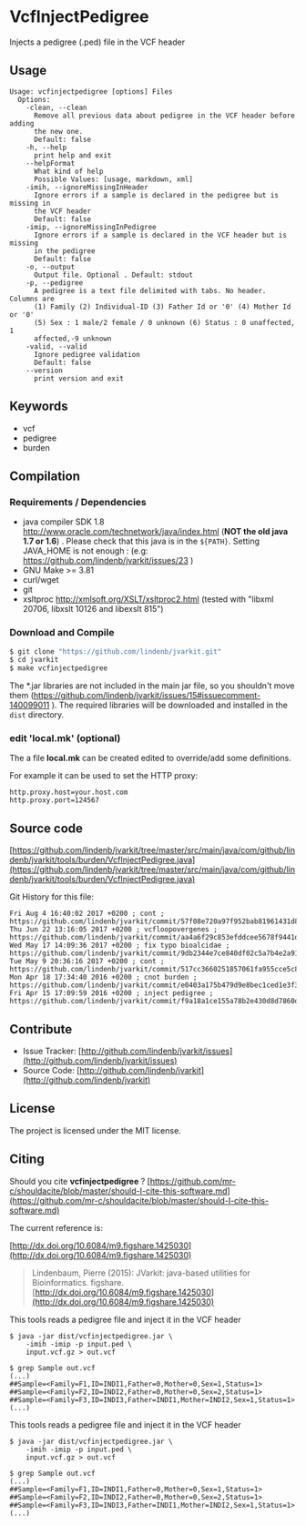 # VcfInjectPedigree

Injects a pedigree (.ped) file in the VCF header


## Usage

```
Usage: vcfinjectpedigree [options] Files
  Options:
    -clean, --clean
      Remove all previous data about pedigree in the VCF header before adding 
      the new one.
      Default: false
    -h, --help
      print help and exit
    --helpFormat
      What kind of help
      Possible Values: [usage, markdown, xml]
    -imih, --ignoreMissingInHeader
      Ignore errors if a sample is declared in the pedigree but is missing in 
      the VCF header
      Default: false
    -imip, --ignoreMissingInPedigree
      Ignore errors if a sample is declared in the VCF header but is missing 
      in the pedigree
      Default: false
    -o, --output
      Output file. Optional . Default: stdout
    -p, --pedigree
      A pedigree is a text file delimited with tabs. No header. Columns are 
      (1) Family (2) Individual-ID (3) Father Id or '0' (4) Mother Id or '0' 
      (5) Sex : 1 male/2 female / 0 unknown (6) Status : 0 unaffected, 1 
      affected,-9 unknown
    -valid, --valid
      Ignore pedigree validation
      Default: false
    --version
      print version and exit

```


## Keywords

 * vcf
 * pedigree
 * burden


## Compilation

### Requirements / Dependencies

* java compiler SDK 1.8 http://www.oracle.com/technetwork/java/index.html (**NOT the old java 1.7 or 1.6**) . Please check that this java is in the `${PATH}`. Setting JAVA_HOME is not enough : (e.g: https://github.com/lindenb/jvarkit/issues/23 )
* GNU Make >= 3.81
* curl/wget
* git
* xsltproc http://xmlsoft.org/XSLT/xsltproc2.html (tested with "libxml 20706, libxslt 10126 and libexslt 815")


### Download and Compile

```bash
$ git clone "https://github.com/lindenb/jvarkit.git"
$ cd jvarkit
$ make vcfinjectpedigree
```

The *.jar libraries are not included in the main jar file, so you shouldn't move them (https://github.com/lindenb/jvarkit/issues/15#issuecomment-140099011 ).
The required libraries will be downloaded and installed in the `dist` directory.

### edit 'local.mk' (optional)

The a file **local.mk** can be created edited to override/add some definitions.

For example it can be used to set the HTTP proxy:

```
http.proxy.host=your.host.com
http.proxy.port=124567
```
## Source code 

[https://github.com/lindenb/jvarkit/tree/master/src/main/java/com/github/lindenb/jvarkit/tools/burden/VcfInjectPedigree.java](https://github.com/lindenb/jvarkit/tree/master/src/main/java/com/github/lindenb/jvarkit/tools/burden/VcfInjectPedigree.java)

Git History for this file:
```
Fri Aug 4 16:40:02 2017 +0200 ; cont ; https://github.com/lindenb/jvarkit/commit/57f08e720a97f952bab81961431d83accdefeae3
Thu Jun 22 13:16:05 2017 +0200 ; vcfloopovergenes ; https://github.com/lindenb/jvarkit/commit/aa4a6f29c853efddcee5678f9441d9994a2deee6
Wed May 17 14:09:36 2017 +0200 ; fix typo bioalcidae ; https://github.com/lindenb/jvarkit/commit/9db2344e7ce840df02c5a7b4e2a91d6f1a5f2e8d
Tue May 9 20:36:16 2017 +0200 ; cont ; https://github.com/lindenb/jvarkit/commit/517cc3660251857061fa955cce5c8e07362c5bee
Mon Apr 18 17:34:40 2016 +0200 ; cnot burden ; https://github.com/lindenb/jvarkit/commit/e0403a175b479d9e8bec1ced1e3f35715f404ad8
Fri Apr 15 17:09:59 2016 +0200 ; inject pedigree ; https://github.com/lindenb/jvarkit/commit/f9a18a1ce155a78b2e430d8d7860d0cab8f33722
```

## Contribute

- Issue Tracker: [http://github.com/lindenb/jvarkit/issues](http://github.com/lindenb/jvarkit/issues)
- Source Code: [http://github.com/lindenb/jvarkit](http://github.com/lindenb/jvarkit)

## License

The project is licensed under the MIT license.

## Citing

Should you cite **vcfinjectpedigree** ? [https://github.com/mr-c/shouldacite/blob/master/should-I-cite-this-software.md](https://github.com/mr-c/shouldacite/blob/master/should-I-cite-this-software.md)

The current reference is:

[http://dx.doi.org/10.6084/m9.figshare.1425030](http://dx.doi.org/10.6084/m9.figshare.1425030)

> Lindenbaum, Pierre (2015): JVarkit: java-based utilities for Bioinformatics. figshare.
> [http://dx.doi.org/10.6084/m9.figshare.1425030](http://dx.doi.org/10.6084/m9.figshare.1425030)



This tools reads a pedigree file and inject it in the VCF header  



```
$ java -jar dist/vcfinjectpedigree.jar \
	-imih -imip -p input.ped \
	input.vcf.gz > out.vcf

$ grep Sample out.vcf
(...)
##Sample=<Family=F1,ID=INDI1,Father=0,Mother=0,Sex=1,Status=1>
##Sample=<Family=F2,ID=INDI2,Father=0,Mother=0,Sex=2,Status=1>
##Sample=<Family=F3,ID=INDI3,Father=INDI1,Mother=INDI2,Sex=1,Status=1>
(...)

```






This tools reads a pedigree file and inject it in the VCF header  


```
$ java -jar dist/vcfinjectpedigree.jar \
	-imih -imip -p input.ped \
	input.vcf.gz > out.vcf

$ grep Sample out.vcf
(...)
##Sample=<Family=F1,ID=INDI1,Father=0,Mother=0,Sex=1,Status=1>
##Sample=<Family=F2,ID=INDI2,Father=0,Mother=0,Sex=2,Status=1>
##Sample=<Family=F3,ID=INDI3,Father=INDI1,Mother=INDI2,Sex=1,Status=1>
(...)

```


